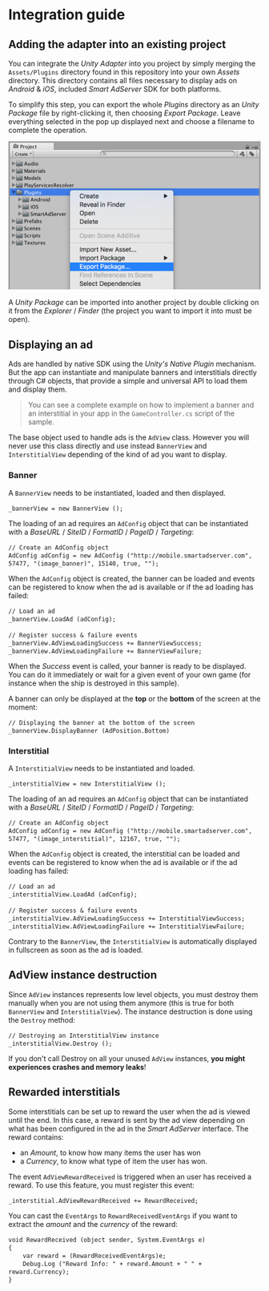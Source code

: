 # Integration guide

## Adding the adapter into an existing project

You can integrate the _Unity Adapter_ into you project by simply merging the ```Assets/Plugins``` directory found in this repository into your own _Assets_ directory. This directory contains all files necessary to display ads on _Android_ & _iOS_, included _Smart AdServer_ SDK for both platforms.

To simplify this step, you can export the whole _Plugins_ directory as an _Unity Package_ file by right-clicking it, then choosing _Export Package_. Leave everything selected in the pop up displayed next and choose a filename to complete the operation.

<p align="center">
  <img src="Images/package_export.png" alt="Exporting the Plugins directory as an Unity Package"/>
</p>

A _Unity Package_ can be imported into another project by double clicking on it from the _Explorer_ / _Finder_ (the project you want to import it into must be open).

## Displaying an ad

Ads are handled by native SDK using the _Unity's Native Plugin_ mechanism. But the app can instantiate and manipulate banners and interstitials directly through C# objects, that provide a simple and universal API to load them and display them.

> You can see a complete example on how to implement a banner and an interstitial in your app in the ```GameController.cs``` script of the sample.

The base object used to handle ads is the ```AdView``` class. However you will never use this class directly and use instead ```BannerView``` and ```InterstitialView``` depending of the kind of ad you want to display.

### Banner

A ```BannerView``` needs to be instantiated, loaded and then displayed.

    _bannerView = new BannerView ();

The loading of an ad requires an ```AdConfig``` object that can be instantiated with a _BaseURL_ / _SiteID_ / _FormatID_ / _PageID_ / _Targeting_:

    // Create an AdConfig object
    AdConfig adConfig = new AdConfig ("http://mobile.smartadserver.com", 57477, "(image_banner)", 15140, true, "");

When the ```AdConfig``` object is created, the banner can be loaded and events can be registered to know when the ad is available or if the ad loading has failed:

    // Load an ad
    _bannerView.LoadAd (adConfig);

    // Register success & failure events
    _bannerView.AdViewLoadingSuccess += BannerViewSuccess;
    _bannerView.AdViewLoadingFailure += BannerViewFailure;

When the _Success_ event is called, your banner is ready to be displayed. You can do it immediately or wait for a given event of your own game (for instance when the ship is destroyed in this sample).

A banner can only be displayed at the **top** or the **bottom** of the screen at the moment:

    // Displaying the banner at the bottom of the screen
    _bannerView.DisplayBanner (AdPosition.Bottom)

### Interstitial

A ```InterstitialView``` needs to be instantiated and loaded.

    _interstitialView = new InterstitialView ();

The loading of an ad requires an ```AdConfig``` object that can be instantiated with a _BaseURL_ / _SiteID_ / _FormatID_ / _PageID_ / _Targeting_:

    // Create an AdConfig object
    AdConfig adConfig = new AdConfig ("http://mobile.smartadserver.com", 57477, "(image_interstitial)", 12167, true, "");

When the ```AdConfig``` object is created, the interstitial can be loaded and events can be registered to know when the ad is available or if the ad loading has failed:

    // Load an ad
    _interstitialView.LoadAd (adConfig);

	// Register success & failure events
	_interstitialView.AdViewLoadingSuccess += InterstitialViewSuccess;
	_interstitialView.AdViewLoadingFailure += InterstitialViewFailure;

Contrary to the ```BannerView```, the ```InterstitialView``` is automatically displayed in fullscreen as soon as the ad is loaded.

## AdView instance destruction

Since ```AdView``` instances represents low level objects, you must destroy them manually when you are not using them anymore (this is true for both ```BannerView``` and ```InterstitialView```). The instance destruction is done using the ```Destroy``` method:

    // Destroying an InterstitialView instance
    _interstitialView.Destroy ();

If you don't call Destroy on all your unused ```AdView``` instances, **you might experiences crashes and memory leaks**!

## Rewarded interstitials

Some interstitials can be set up to reward the user when the ad is viewed until the end. In this case, a reward is sent by the ad view depending on what has been configured in the ad in the _Smart AdServer_ interface. The reward contains:

* an _Amount_, to know how many items the user has won
* a _Currency_, to know what type of item the user has won.

The event ```AdViewRewardReceived``` is triggered when an user has received a reward. To use this feature, you must register this event:

    _interstitial.AdViewRewardReceived += RewardReceived;

You can cast the ```EventArgs``` to ```RewardReceivedEventArgs``` if you want to extract the _amount_ and the _currency_ of the reward:

    void RewardReceived (object sender, System.EventArgs e)
	{
		var reward = (RewardReceivedEventArgs)e;
		Debug.Log ("Reward Info: " + reward.Amount + " " + reward.Currency);
	}
